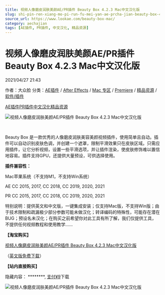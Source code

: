 ```yaml
---
title: 视频人像磨皮润肤美颜AE/PR插件 Beauty Box 4.2.3 Mac中文汉化版
slug: shi-pin-ren-xiang-mo-pi-run-fu-mei-yan-ae-prcha-jian-beauty-box-4-2-3-maczhong-wen-yi-hua-ban
source_url: https://www.lookae.com/beauty-box-mac/
category: aechajian
tags: [AE插件, PR插件, 中文汉化, 精品资源]
---
```

# 视频人像磨皮润肤美颜AE/PR插件 Beauty Box 4.2.3 Mac中文汉化版

2021/04/27 21:43

作者：大众脸
分类：[AE插件](https://www.lookae.com/after-effects/aechajian/) / [After Effects](https://www.lookae.com/after-effects/) / [Mac 专区](https://www.lookae.com/mac-osx/) / [Premiere](https://www.lookae.com/qitarjcj/premierezy/) / [精品资源](https://www.lookae.com/fufei/) / [软件/插件](https://www.lookae.com/qitarjcj/)

[AE插件](https://www.lookae.com/tag/ae%e6%8f%92%e4%bb%b6/)[PR插件](https://www.lookae.com/tag/pr%e6%8f%92%e4%bb%b6/)[中文汉化](https://www.lookae.com/tag/%e4%b8%ad%e6%96%87%e6%b1%89%e5%8c%96/)[精品资源](https://www.lookae.com/tag/%e7%b2%be%e5%93%81%e8%b5%84%e6%ba%90/)

![视频人像磨皮润肤美颜AE/PR插件 Beauty Box 4.2.3 Mac中文汉化版](https://www.lookae.com/wp-content/uploads/2021/04/Beauty-Box-Mac-.jpg "视频人像磨皮润肤美颜AE/PR插件 Beauty Box 4.2.3 Mac中文汉化版-LookAE.com")

[﻿﻿﻿](https://cloud.video.taobao.com//play/u/705956171/p/1/e/6/t/1/211731022272.mp4)

Beauty Box 是一款优秀的人像磨皮润肤美容美颜视频插件，使用简单且自动。插件可以自动识别皮肤色调，并创建一个遮罩，限制平滑效果只在皮肤区域。只需应用插件，让它分析视频，设置一些平滑选项，并让插件渲染，使皮肤修饰难以置信地容易。插件支持GPU，还提供大量预设，可供选择使用。

**插件兼容性：**

Mac苹果系统（不支持M1，不支持Win系统）

AE CC 2015, 2017, CC 2018, CC 2019, 2020, 2021

PR CC 2015, 2017, CC 2018, CC 2019, 2020, 2021

特别说明：提供英文和中文版，一键集成安装；仅支持Mac版，不支持Win版；由于技术限制和疏漏极少部分参数可能未做汉化；转译编码的特殊性，可能存在潜在BUG；预设名未汉化；在购买之前希望你对此工具有所了解，我们仅提供工具，不提供任何视频教程和使用教学……

**【淘宝购买】**

[视频人像磨皮润肤美颜AE/PR插件 Beauty Box 4.2.3 Mac中文汉化版](https://item.taobao.com/item.htm?id=643983851781)

（[英文版免费下载](https://www.lookae.com/beautybox-423/)）

**【站内直接购买】**

隐藏内容：
\*\*\*\*\*\*\*\*,
[支付¥9](https://www.lookae.com/wp-login.php?redirect_to=https%3A%2F%2Fwww.lookae.com%2Fbeauty-box-mac%2F)下载

![视频人像磨皮润肤美颜AE/PR插件 Beauty Box 4.2.3 Mac中文汉化版](https://img.alicdn.com/imgextra/i1/705956171/O1CN01hnX0MG1vSMnT75FUL_!!705956171.jpg "视频人像磨皮润肤美颜AE/PR插件 Beauty Box 4.2.3 Mac中文汉化版-LookAE.com")
